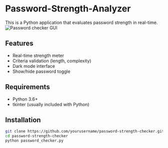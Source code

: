 # Password-Strength-Analyzer
This is a Python application that evaluates password strength in real-time.
![Password checker GUI](https://github.com/user-attachments/assets/a3821e1c-9f82-46cf-8498-7752fd42851d)

## Features
- Real-time strength meter
- Criteria validation (length, complexity)
- Dark mode interface
- Show/hide password toggle

## Requirements
- Python 3.6+
- tkinter (usually included with Python)

## Installation
```bash
git clone https://github.com/yourusername/password-strength-checker.git
cd password-strength-checker
python password_checker.py
